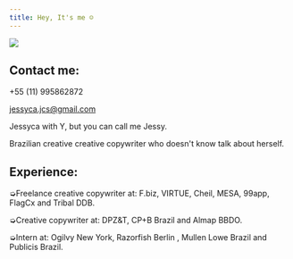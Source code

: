 ```yaml
---
title: Hey, It's me ☺
---
```

<div class="img-row">

<div class="what-item">

![](https://ucarecdn.com/ffde0103-6eef-4ebe-b9d9-fc8fc0e21090/)

## Contact me:

+55 (11) 995862872

jessyca.jcs@gmail.com

</div>

<div class="what-item">

Jessyca with Y, but you can call me Jessy.

Brazilian creative creative copywriter who doesn't know talk about herself.



## Experience:

➭Freelance creative copywriter at: F.biz, VIRTUE, Cheil, MESA, 99app, FlagCx and Tribal DDB.

➭Creative copywriter at: DPZ&T, CP+B Brazil and Almap BBDO. 

➭Intern at: Ogilvy New York, Razorfish Berlin , Mullen Lowe Brazil and Publicis Brazil.



</div>

</div>